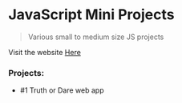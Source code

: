 # JavaScript Mini Projects

> Various small to medium size JS projects

Visit the website [Here](http://javascriptprojects.club/)

### Projects: 

- #1 Truth or Dare web app 
